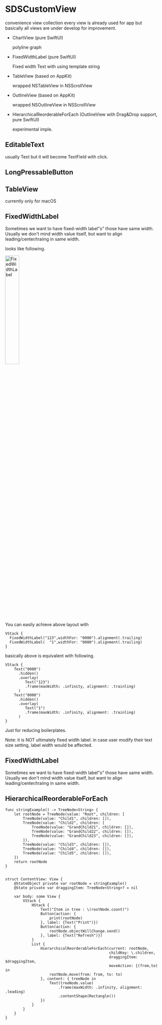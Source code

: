 # SDSCustomView

convenience view collection
every view is already used for app but basically all views are under develop for improvement.

- ChartView (pure SwiftUI)

   polyline graph
   
- FixedWidthLabel (pure SwiftUI)

   Fixed width Text with using template string
   
- TableView (based on AppKit)

   wrapped NSTableView in NSScrollView
   
- OutlineView (based on AppKit)

  wrapped NSOutlineView in NSScrollView   
  
- HierarchicalReorderableForEach (OutlineView with Drag&Drop support, pure SwiftUI)

  experimental imple.

## EditableText
usually Text but it will become TextField with click.

## LongPressableButton

## TableView
currently only for macOS

## FixedWidthLabel

Sometimes we want to have fixed-width label"s" those have same width.
Usually we don't mind width value itself, but want to align leading/center/traiing in same width.

looks like following.

<img width=30% alt="FixedWidthLabel" src="https://user-images.githubusercontent.com/6419800/164699567-ec2592c4-3191-4b7e-8f4e-b137b62dd488.png">

You can easily achieve above layout with
```
VStack {
  FixedWidthLabel("123",widthFor: "0000").alignment(.trailing)
  FixedWidthLabel(  "1",widthFor: "0000").alignment(.trailing)
}
```

basically above is equivalent with following.
```
VStack {
    Text("0000")
      .hidden()
      .overlay(
         Text("123")
         .frame(maxWidth: .infinity, alignment: .trainling)
      )
    Text("0000")
      .hidden()
      .overlay(
         Text("1")
         .frame(maxWidth: .infinity, alignment: .trainling)
      )
}
```

Just for reducing boilerplates.

Note: it is NOT ultimately fixed width label.
in case user modify their text size setting, label width would be affected.


## FixedWidthLabel

Sometimes we want to have fixed-width label"s" those have same width.
Usually we don't mind width value itself, but want to align leading/center/traiing in same width.


## HierarchicalReorderableForEach
```
func stringExample() -> TreeNode<String> {
    let rootNode = TreeNode(value: "Root", children: [
        TreeNode(value: "Child1", children: []),
        TreeNode(value: "Child2", children: [
            TreeNode(value: "GrandChild21", children: []),
            TreeNode(value: "GrandChild22", children: []),
            TreeNode(value: "GrandChild23", children: []),
        ]),
        TreeNode(value: "Child3", children: []),
        TreeNode(value: "Child4", children: []),
        TreeNode(value: "Child5", children: []),
    ])
    return rootNode
}


struct ContentView: View {
    @StateObject private var rootNode = stringExample()
    @State private var draggingItem: TreeNode<String>? = nil

    var body: some View {
        VStack {
            HStack {
                Text("Item in tree : \(rootNode.count)")
                Button(action: {
                    print(rootNode)
                }, label: {Text("Print")})
                Button(action: {
                    rootNode.objectWillChange.send()
                }, label: {Text("Refresh")})
            }
            List {
                HierarchicalReorderableForEach(current: rootNode,
                                               childKey: \.children,
                                               draggingItem: $draggingItem,
                                               moveAction: {(from,to) in
                    rootNode.move(from: from, to: to)
                }, content: { treeNode in
                    Text(treeNode.value)
                        .frame(maxWidth: .infinity, alignment: .leading)
                        .contentShape(Rectangle())
                })
            }
        }
    }
}
```

